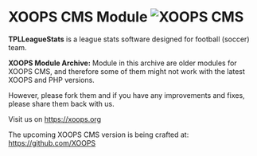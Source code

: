 # XOOPS CMS Module   ![XOOPS CMS](https://avatars2.githubusercontent.com/u/12771439?v=3&s=200)

**TPLLeagueStats** is a league stats software designed for football (soccer) team.

**XOOPS Module Archive:** Module in this archive are older modules for XOOPS CMS, and therefore some of them might not work with the latest XOOPS and PHP versions. 

However, please fork them and if you have any improvements and fixes, please share them back with us. 

Visit us on https://xoops.org

The upcoming XOOPS CMS version is being crafted at: https://github.com/XOOPS
